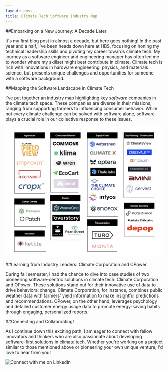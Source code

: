 ```yaml
---
layout: post
title: Climate Tech Software Industry Map
---
```


##Embarking on a New Journey: A Decade Later


It's my first blog post in almost a decade, but here goes nothing! In the past year and a half, I've been heads down here at HBS, focusing on honing my technical leadership skills and pivoting my career towards climate tech. My journey as a software engineer and engineering manager has often led me to wonder where my skillset might best contribute in climate. Climate tech is rich with innovations in hardware engineering, physics, and materials science, but presents unique challenges and opportunities for someone with a software background.

##Mapping the Software Landscape in Climate Tech

I've put together an industry map highlighting key *software* companies in the climate tech space. These companies are diverse in their missions, ranging from supporting farmers to influencing consumer behavior. While not every climate challenge can be solved with software alone,  software plays a crucial role in our collective response to these issues.

![Climate SW Industry Map](/assets/industrymaps/IndustryMaps-SWinClimate.001.jpeg)

##Learning from Industry Leaders: Climate Corporation and OPower

During fall semester, I had the chance to dive into case studies of two pioneering software-centric solutions in climate tech: Climate Corporation and OPower. These solutions stand out for their innovative use of data to drive behavioral change. Climate Corporation, for instance, combines public weather data with farmers' yield information to make insightful predictions and recommendations. OPower, on the other hand, leverages psychology and detailed customer energy usage data to promote energy-saving habits through engaging, personalized reports.

##Connecting and Collaborating!

As I continue down this exciting path, I am eager to connect with fellow innovators and thinkers who are also passionate about developing software-first solutions in climate tech. Whether you're working on a project similar to those mentioned above or pioneering your own unique venture, I'd love to hear from you!

![Connect with me on LinkedIn](https://www.linkedin.com/in/peasejessica/)




